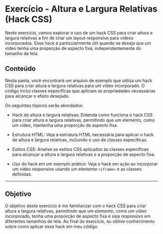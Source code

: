 # Exercício - Altura e Largura Relativas (Hack CSS)

Neste exercício, vamos explorar o uso de um hack CSS para criar altura e largura relativas a fim de criar um layout responsivo para vídeos incorporados. Esse hack é particularmente útil quando se deseja que um vídeo tenha uma proporção de aspecto fixa, independentemente do tamanho da tela.

## Conteúdo

Nesta pasta, você encontrará um arquivo de exemplo que utiliza um hack CSS para criar altura e largura relativas para um vídeo incorporado. O código inclui classes específicas que aplicam as propriedades necessárias para alcançar o efeito desejado.

Os seguintes tópicos serão abordados:

- Hack de altura e largura relativas: Entenda como funciona o hack CSS para criar altura e largura relativas, permitindo que um elemento, como um vídeo, mantenha uma proporção de aspecto fixa.

- Estrutura HTML: Veja a estrutura HTML necessária para aplicar o hack de altura e largura relativas, incluindo o uso de classes específicas.

- Estilos CSS: Analise os estilos CSS aplicados às classes específicas para alcançar a altura e largura relativas e a proporção de aspecto fixa.

- Uso do hack em um exemplo prático: Veja o hack em ação ao incorporar um vídeo responsivo usando um elemento `<iframe>` e as classes definidas.

---

## Objetivo

O objetivo deste exercício é me familiarizar com o hack CSS para criar altura e largura relativas, permitindo que um elemento, como um vídeo incorporado, tenha uma proporção de aspecto fixa e seja responsivo em diferentes tamanhos de tela. Ao final do exercício, eu obtive conhecimento sobre como aplicar esse hack em meu código.
